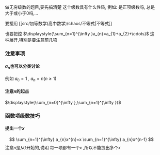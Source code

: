 
做无穷级数的题目,要先搞清楚 这个级数具有什么性质, 例如: 是正项级数吗, 总是大于或小于0吗,...

要擅用 [[src/初等数学(高中数学)/chaos/不等式|不等式]]

也要把控 $\displaystyle{\sum_{n=1}^{\infty }a_{n}=a_{1}+a_{2}+\cdots}$ 这种展开,特别是要注意前几项

### 注意事项
#### $a_{n}$也可以分类讨论
例如 $a_{0}=1$ , $a_{n}=n(n\geq 1)$

#### 注意$n$的起点
$\displaystyle{\sum_{n=0}^{\infty },\sum_{n=1}^{\infty }}$


### 函数项级数技巧
#### 提出一个$x$
$$
\sum_{n=1}^{\infty} a_{n}x^{n}=x \sum_{n=1}^{\infty} a_{n}x^{n-1}
$$
注意$n$是从1开始的,说明 每一项都有一个$x$ ,所以不能提出多个$x$


